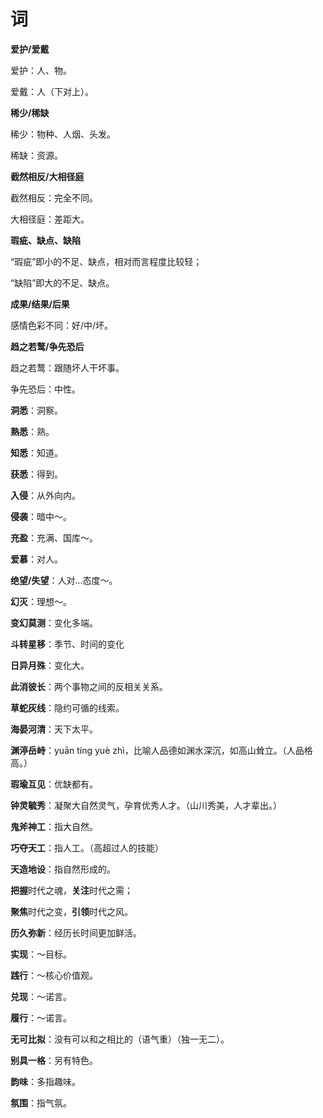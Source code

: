 # 词

**爱护/爱戴**

爱护：人、物。

爱戴：人（下对上）。

**稀少/稀缺**

稀少：物种、人烟、头发。

稀缺：资源。

**截然相反/大相径庭**

截然相反：完全不同。

大相径庭：差距大。

**瑕疵、缺点、缺陷**

“瑕疵”即小的不足、缺点，相对而言程度比较轻；

“缺陷”即大的不足、缺点。

**成果/结果/后果**

感情色彩不同：好/中/坏。

**趋之若鹜/争先恐后**

趋之若鹜：跟随坏人干坏事。

争先恐后：中性。



**洞悉**：洞察。

**熟悉**：熟。

**知悉**：知道。

**获悉**：得到。



**入侵**：从外向内。

**侵袭**：暗中～。

**充盈**：充满、国库～。



**爱慕**：对人。

**绝望/失望**：人对...态度～。

**幻灭**：理想～。



**变幻莫测**：变化多端。

**斗转星移**：季节、时间的变化

**日异月殊**：变化大。

**此消彼长**：两个事物之间的反相关关系。



**草蛇灰线**：隐约可循的线索。



**海晏河清**：天下太平。

**渊渟岳峙**：yuān tíng yuè zhì，比喻人品德如渊水深沉，如高山耸立。（人品格高。）

**瑕瑜互见**：优缺都有。

**钟灵毓秀**：凝聚大自然灵气，孕育优秀人才。（山川秀美，人才辈出。）



**鬼斧神工**：指大自然。

**巧夺天工**：指人工。（高超过人的技能）

**天造地设**：指自然形成的。



**把握**时代之魂，**关注**时代之需；

**聚焦**时代之变，**引领**时代之风。



**历久弥新**：经历长时间更加鲜活。



**实现**：～目标。

**践行**：～核心价值观。

**兑现**：～诺言。

**履行**：～诺言。



**无可比拟**：没有可以和之相比的（语气重）（独一无二）。

**别具一格**：另有特色。



**韵味**：多指趣味。

**氛围**：指气氛。

